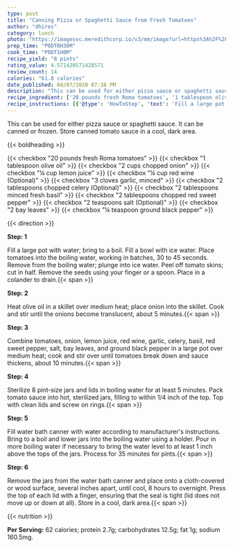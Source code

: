 ```yaml
---
type: post
title: "Canning Pizza or Spaghetti Sauce from Fresh Tomatoes"
author: "dhires"
category: lunch
photo: "https://imagesvc.meredithcorp.io/v3/mm/image?url=https%3A%2F%2Fimages.media-allrecipes.com%2Fuserphotos%2F7001854.jpg"
prep_time: "P0DT0H30M"
cook_time: "P0DT1H0M"
recipe_yield: "8 pints"
rating_value: 4.571428571428571
review_count: 14
calories: "61.8 calories"
date_published: 04/07/2020 07:38 PM
description: "This can be used for either pizza sauce or spaghetti sauce. It can be canned or frozen. Store canned tomato sauce in a cool, dark area."
recipe_ingredient: ['20 pounds fresh Roma tomatoes', '1 tablespoon olive oil', '2 cups chopped onion', '¼ cup lemon juice', '¼ cup red wine', '3 cloves garlic, minced', '2 tablespoons chopped celery', '2 tablespoons minced fresh basil', '2 tablespoons chopped red sweet pepper', '2 teaspoons salt', '2 bay leaves', '¼ teaspoon ground black pepper']
recipe_instructions: [{'@type': 'HowToStep', 'text': 'Fill a large pot with water; bring to a boil. Fill a bowl with ice water. Place tomatoes into the boiling water, working in batches, 30 to 45 seconds. Remove from the boiling water; plunge into ice water. Peel off tomato skins; cut in half. Remove the seeds using your finger or a spoon. Place in a colander to drain.\n'}, {'@type': 'HowToStep', 'text': 'Heat olive oil in a skillet over medium heat; place onion into the skillet. Cook and stir until the onions become translucent, about 5 minutes.\n'}, {'@type': 'HowToStep', 'text': 'Combine tomatoes, onion, lemon juice, red wine, garlic, celery, basil, red sweet pepper, salt, bay leaves, and ground black pepper in a large pot over medium heat; cook and stir over until tomatoes break down and sauce thickens, about 10 minutes.\n'}, {'@type': 'HowToStep', 'text': 'Sterilize 8 pint-size jars and lids in boiling water for at least 5 minutes. Pack tomato sauce into hot, sterilized jars, filling to within 1/4 inch of the top. Top with clean lids and screw on rings.\n'}, {'@type': 'HowToStep', 'text': "Fill water bath canner with water according to manufacturer's instructions. Bring to a boil and lower jars into the boiling water using a holder. Pour in more boiling water if necessary to bring the water level to at least 1 inch above the tops of the jars. Process for 35 minutes for pints.\n"}, {'@type': 'HowToStep', 'text': 'Remove the jars from the water bath canner and place onto a cloth-covered or wood surface, several inches apart, until cool, 8 hours to overnight. Press the top of each lid with a finger, ensuring that the seal is tight (lid does not move up or down at all). Store in a cool, dark area.\n'}]
---
```


This can be used for either pizza sauce or spaghetti sauce. It can be canned or frozen. Store canned tomato sauce in a cool, dark area. 

{{< boldheading >}}

{{< checkbox "20 pounds fresh Roma tomatoes" >}}
{{< checkbox "1 tablespoon olive oil" >}}
{{< checkbox "2 cups chopped onion" >}}
{{< checkbox "¼ cup lemon juice" >}}
{{< checkbox "¼ cup red wine  (Optional)" >}}
{{< checkbox "3 cloves garlic, minced" >}}
{{< checkbox "2 tablespoons chopped celery  (Optional)" >}}
{{< checkbox "2 tablespoons minced fresh basil" >}}
{{< checkbox "2 tablespoons chopped red sweet pepper" >}}
{{< checkbox "2 teaspoons salt  (Optional)" >}}
{{< checkbox "2  bay leaves" >}}
{{< checkbox "¼ teaspoon ground black pepper" >}}


{{< direction >}}

**Step: 1**

Fill a large pot with water; bring to a boil. Fill a bowl with ice water. Place tomatoes into the boiling water, working in batches, 30 to 45 seconds. Remove from the boiling water; plunge into ice water. Peel off tomato skins; cut in half. Remove the seeds using your finger or a spoon. Place in a colander to drain.{{< span >}}

**Step: 2**

Heat olive oil in a skillet over medium heat; place onion into the skillet. Cook and stir until the onions become translucent, about 5 minutes.{{< span >}}

**Step: 3**

Combine tomatoes, onion, lemon juice, red wine, garlic, celery, basil, red sweet pepper, salt, bay leaves, and ground black pepper in a large pot over medium heat; cook and stir over until tomatoes break down and sauce thickens, about 10 minutes.{{< span >}}

**Step: 4**

Sterilize 8 pint-size jars and lids in boiling water for at least 5 minutes. Pack tomato sauce into hot, sterilized jars, filling to within 1/4 inch of the top. Top with clean lids and screw on rings.{{< span >}}

**Step: 5**

Fill water bath canner with water according to manufacturer's instructions. Bring to a boil and lower jars into the boiling water using a holder. Pour in more boiling water if necessary to bring the water level to at least 1 inch above the tops of the jars. Process for 35 minutes for pints.{{< span >}}

**Step: 6**

Remove the jars from the water bath canner and place onto a cloth-covered or wood surface, several inches apart, until cool, 8 hours to overnight. Press the top of each lid with a finger, ensuring that the seal is tight (lid does not move up or down at all). Store in a cool, dark area.{{< span >}}

{{< nutrition >}}

**Per Serving:** 62 calories; protein 2.7g; carbohydrates 12.5g; fat 1g; sodium 160.5mg.